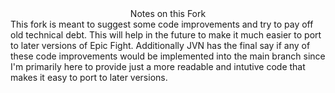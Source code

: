 <div align="center"; font-size:4em;>Notes on this Fork</div> 
This fork is meant to suggest some code improvements and try to pay off old technical debt. This will help in the future to make it much easier to port to later versions of Epic Fight.
Additionally JVN has the final say if any of these code improvements would be implemented into the main branch since I'm primarily here to provide just a more readable and intutive code that makes it easy to port to later versions.
